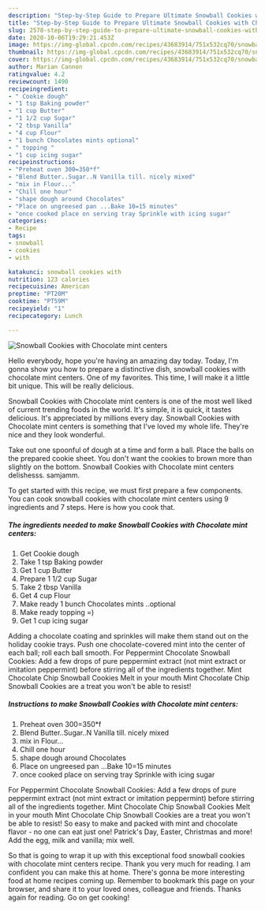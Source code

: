 ```yaml
---
description: "Step-by-Step Guide to Prepare Ultimate Snowball Cookies with Chocolate mint centers"
title: "Step-by-Step Guide to Prepare Ultimate Snowball Cookies with Chocolate mint centers"
slug: 2578-step-by-step-guide-to-prepare-ultimate-snowball-cookies-with-chocolate-mint-centers
date: 2020-10-06T19:29:21.453Z
image: https://img-global.cpcdn.com/recipes/43683914/751x532cq70/snowball-cookies-with-chocolate-mint-centers-recipe-main-photo.jpg
thumbnail: https://img-global.cpcdn.com/recipes/43683914/751x532cq70/snowball-cookies-with-chocolate-mint-centers-recipe-main-photo.jpg
cover: https://img-global.cpcdn.com/recipes/43683914/751x532cq70/snowball-cookies-with-chocolate-mint-centers-recipe-main-photo.jpg
author: Marian Cannon
ratingvalue: 4.2
reviewcount: 1490
recipeingredient:
- " Cookie dough"
- "1 tsp Baking powder"
- "1 cup Butter"
- "1 1/2 cup Sugar"
- "2 tbsp Vanilla"
- "4 cup Flour"
- "1 bunch Chocolates mints optional"
- " topping "
- "1 cup icing sugar"
recipeinstructions:
- "Preheat oven 300=350*f"
- "Blend Butter..Sugar..N Vanilla till. nicely mixed"
- "mix in Flour..."
- "Chill one hour"
- "shape dough around Chocolates"
- "Place on ungreesed pan ...Bake 10=15 minutes"
- "once cooked place on serving tray Sprinkle with icing sugar"
categories:
- Recipe
tags:
- snowball
- cookies
- with

katakunci: snowball cookies with 
nutrition: 123 calories
recipecuisine: American
preptime: "PT20M"
cooktime: "PT59M"
recipeyield: "1"
recipecategory: Lunch

---
```



![Snowball Cookies with Chocolate mint centers](https://img-global.cpcdn.com/recipes/43683914/751x532cq70/snowball-cookies-with-chocolate-mint-centers-recipe-main-photo.jpg)

Hello everybody, hope you're having an amazing day today. Today, I'm gonna show you how to prepare a distinctive dish, snowball cookies with chocolate mint centers. One of my favorites. This time, I will make it a little bit unique. This will be really delicious.

Snowball Cookies with Chocolate mint centers is one of the most well liked of current trending foods in the world. It's simple, it is quick, it tastes delicious. It's appreciated by millions every day. Snowball Cookies with Chocolate mint centers is something that I've loved my whole life. They're nice and they look wonderful.

Take out one spoonful of dough at a time and form a ball. Place the balls on the prepared cookie sheet. You don&#39;t want the cookies to brown more than slightly on the bottom. Snowball Cookies with Chocolate mint centers delishesss. samjamm.


To get started with this recipe, we must first prepare a few components. You can cook snowball cookies with chocolate mint centers using 9 ingredients and 7 steps. Here is how you cook that.

<!--inarticleads1-->

##### The ingredients needed to make Snowball Cookies with Chocolate mint centers:

1. Get  Cookie dough
1. Take 1 tsp Baking powder
1. Get 1 cup Butter
1. Prepare 1 1/2 cup Sugar
1. Take 2 tbsp Vanilla
1. Get 4 cup Flour
1. Make ready 1 bunch Chocolates mints ..optional
1. Make ready  topping =)
1. Get 1 cup icing sugar


Adding a chocolate coating and sprinkles will make them stand out on the holiday cookie trays. Push one chocolate-covered mint into the center of each ball; roll each ball smooth. For Peppermint Chocolate Snowball Cookies: Add a few drops of pure peppermint extract (not mint extract or imitation peppermint) before stirring all of the ingredients together. Mint Chocolate Chip Snowball Cookies Melt in your mouth Mint Chocolate Chip Snowball Cookies are a treat you won&#39;t be able to resist! 

<!--inarticleads2-->

##### Instructions to make Snowball Cookies with Chocolate mint centers:

1. Preheat oven 300=350*f
1. Blend Butter..Sugar..N Vanilla till. nicely mixed
1. mix in Flour...
1. Chill one hour
1. shape dough around Chocolates
1. Place on ungreesed pan ...Bake 10=15 minutes
1. once cooked place on serving tray Sprinkle with icing sugar


For Peppermint Chocolate Snowball Cookies: Add a few drops of pure peppermint extract (not mint extract or imitation peppermint) before stirring all of the ingredients together. Mint Chocolate Chip Snowball Cookies Melt in your mouth Mint Chocolate Chip Snowball Cookies are a treat you won&#39;t be able to resist! So easy to make and packed with mint and chocolate flavor - no one can eat just one! Patrick&#39;s Day, Easter, Christmas and more! Add the egg, milk and vanilla; mix well. 

So that is going to wrap it up with this exceptional food snowball cookies with chocolate mint centers recipe. Thank you very much for reading. I am confident you can make this at home. There's gonna be more interesting food at home recipes coming up. Remember to bookmark this page on your browser, and share it to your loved ones, colleague and friends. Thanks again for reading. Go on get cooking!
